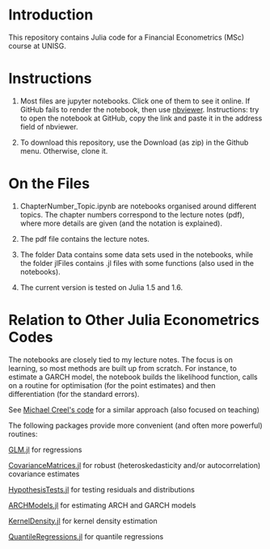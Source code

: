 # Introduction

This repository contains Julia code for a Financial Econometrics (MSc) course at UNISG. 


# Instructions

1.  Most files are jupyter notebooks. Click one of them to see it online. If GitHub fails to render the notebook, then use [nbviewer](https://nbviewer.jupyter.org/). Instructions: try to open the notebook at GitHub, copy the link and paste it in the address field of nbviewer.

2.  To download this repository, use the Download (as zip) in the Github menu. Otherwise, clone it.


# On the Files

1. ChapterNumber_Topic.ipynb are notebooks organised around different topics. The chapter numbers correspond to the lecture notes (pdf), where more details are given (and the notation is explained).

2. The pdf file contains the lecture notes.

3. The folder Data contains some data sets used in the notebooks, while the folder jlFiles contains .jl files with some functions (also used in the notebooks).

4. The current version is tested on Julia 1.5 and 1.6.


# Relation to Other Julia Econometrics Codes

The notebooks are closely tied to my lecture notes. The focus is on learning, so most methods are built up from scratch. For instance, to estimate a GARCH model, the notebook builds the likelihood function, calls on a routine for optimisation (for the point estimates) and then differentiation (for the standard errors).

See [Michael Creel's code](https://github.com/mcreel/Econometrics)
for a similar approach (also focused on teaching)

The following packages provide more convenient (and often more powerful) routines:  

[GLM.jl](https://github.com/JuliaStats/GLM.jl)
for regressions

[CovarianceMatrices.jl](https://github.com/gragusa/CovarianceMatrices.jl)
for robust (heteroskedasticity and/or autocorrelation) covariance estimates

[HypothesisTests.jl](https://github.com/JuliaStats/HypothesisTests.jl)
for testing residuals and distributions

[ARCHModels.jl](https://github.com/s-broda/ARCHModels.jl)
for estimating ARCH and GARCH models

[KernelDensity.jl](https://github.com/JuliaStats/KernelDensity.jl)
for kernel density estimation

[QuantileRegressions.jl](https://github.com/pkofod/QuantileRegressions.jl)
for quantile regressions
